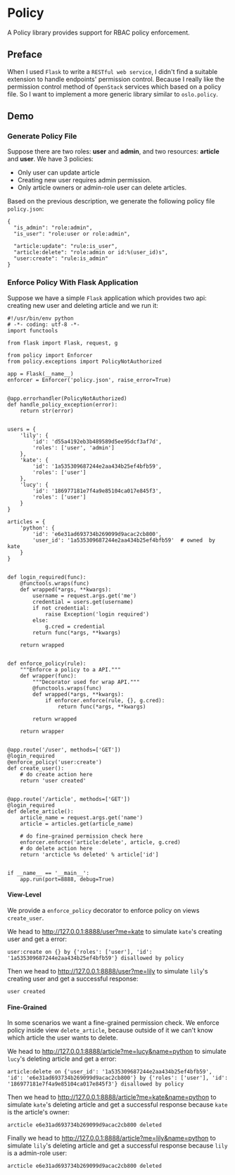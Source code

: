 # Policy
A Policy library provides support for RBAC policy enforcement.


## Preface

When I used ``Flask`` to write a ``RESTful web service``, I didn't find a suitable extension to handle endpoints' permission control. Because I really like the permission control method of ``OpenStack`` services which based on a policy file. So I want to implement a more generic library similar to ``oslo.policy``.


## Demo

### Generate Policy File

Suppose there are two roles: **user** and **admin**, and two resources: **article** and **user**. We have 3 policies:

- Only user can update article
- Creating new user requires admin permission.
- Only article owners or admin-role user can delete articles.

Based on the previous description, we generate the following policy file ``policy.json``:

    {
      "is_admin": "role:admin",
      "is_user": "role:user or role:admin",

      "article:update": "rule:is_user",
      "article:delete": "role:admin or id:%(user_id)s",
      "user:create": "rule:is_admin"
    }


### Enforce Policy With Flask Application

Suppose we have a simple ``Flask`` application which provides two api: creating new user and deleting article and we run it:

```
#!/usr/bin/env python
# -*- coding: utf-8 -*-
import functools

from flask import Flask, request, g

from policy import Enforcer
from policy.exceptions import PolicyNotAuthorized

app = Flask(__name__)
enforcer = Enforcer('policy.json', raise_error=True)


@app.errorhandler(PolicyNotAuthorized)
def handle_policy_exception(error):
    return str(error)


users = {
    'lily': {
        'id': 'd55a4192eb3b489589d5ee95dcf3af7d',
        'roles': ['user', 'admin']
    },
    'kate': {
        'id': '1a535309687244e2aa434b25ef4bfb59',
        'roles': ['user']
    },
    'lucy': {
        'id': '186977181e7f4a9e85104ca017e845f3',
        'roles': ['user']
    }
}

articles = {
    'python': {
        'id': 'e6e31ad693734b269099d9acac2cb800',
        'user_id': '1a535309687244e2aa434b25ef4bfb59'  # owned  by kate
    }
}


def login_required(func):
    @functools.wraps(func)
    def wrapped(*args, **kwargs):
        username = request.args.get('me')
        credential = users.get(username)
        if not credential:
            raise Exception('login required')
        else:
            g.cred = credential
        return func(*args, **kwargs)

    return wrapped


def enforce_policy(rule):
    """Enforce a policy to a API."""
    def wrapper(func):
        """Decorator used for wrap API."""
        @functools.wraps(func)
        def wrapped(*args, **kwargs):
            if enforcer.enforce(rule, {}, g.cred):
                return func(*args, **kwargs)

        return wrapped

    return wrapper


@app.route('/user', methods=['GET'])
@login_required
@enforce_policy('user:create')
def create_user():
    # do create action here
    return 'user created'


@app.route('/article', methods=['GET'])
@login_required
def delete_article():
    article_name = request.args.get('name')
    article = articles.get(article_name)

    # do fine-grained permission check here
    enforcer.enforce('article:delete', article, g.cred)
    # do delete action here
    return 'arcticle %s deleted' % article['id']


if __name__ == '__main__':
    app.run(port=8888, debug=True)
```

#### View-Level

We provide a ``enforce_policy`` decorator to enforce policy on views ``create_user``.

We head to http://127.0.0.1:8888/user?me=kate to simulate ``kate``'s creating user and get a error:

    user:create on {} by {'roles': ['user'], 'id': '1a535309687244e2aa434b25ef4bfb59'} disallowed by policy

Then we head to http://127.0.0.1:8888/user?me=lily to simulate ``lily``'s creating user and get a successful response:

    user created

#### Fine-Grained

In some scenarios we want a fine-grained permission check. We enforce policy inside view ``delete_article``, because outside of it we can't know which article the user wants to delete.

We head to http://127.0.0.1:8888/article?me=lucy&name=python to simulate ``lucy``'s deleting article and get a error:

    article:delete on {'user_id': '1a535309687244e2aa434b25ef4bfb59', 'id': 'e6e31ad693734b269099d9acac2cb800'} by {'roles': ['user'], 'id': '186977181e7f4a9e85104ca017e845f3'} disallowed by policy

Then we head to http://127.0.0.1:8888/article?me=kate&name=python to simulate ``kate``'s deleting article and get a successful response because ``kate`` is the article's owner:

    arcticle e6e31ad693734b269099d9acac2cb800 deleted

Finally we head to http://127.0.0.1:8888/article?me=lily&name=python to simulate ``lily``'s deleting article and get a successful response because ``lily`` is a admin-role user:

    arcticle e6e31ad693734b269099d9acac2cb800 deleted
